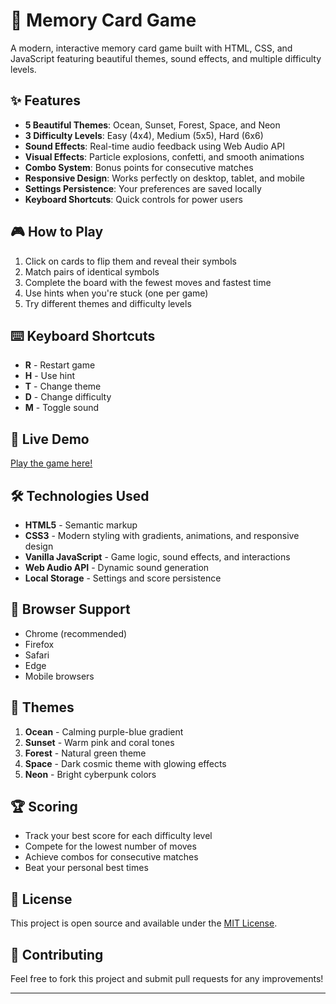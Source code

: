 # 🧠 Memory Card Game

A modern, interactive memory card game built with HTML, CSS, and JavaScript featuring beautiful themes, sound effects, and multiple difficulty levels.

## ✨ Features

- **5 Beautiful Themes**: Ocean, Sunset, Forest, Space, and Neon
- **3 Difficulty Levels**: Easy (4x4), Medium (5x5), Hard (6x6)
- **Sound Effects**: Real-time audio feedback using Web Audio API
- **Visual Effects**: Particle explosions, confetti, and smooth animations
- **Combo System**: Bonus points for consecutive matches
- **Responsive Design**: Works perfectly on desktop, tablet, and mobile
- **Settings Persistence**: Your preferences are saved locally
- **Keyboard Shortcuts**: Quick controls for power users

## 🎮 How to Play

1. Click on cards to flip them and reveal their symbols
2. Match pairs of identical symbols
3. Complete the board with the fewest moves and fastest time
4. Use hints when you're stuck (one per game)
5. Try different themes and difficulty levels

## ⌨️ Keyboard Shortcuts

- **R** - Restart game
- **H** - Use hint
- **T** - Change theme
- **D** - Change difficulty
- **M** - Toggle sound

## 🚀 Live Demo

[Play the game here!](https://starlit-cactus-459c51.netlify.app/)

## 🛠️ Technologies Used

- **HTML5** - Semantic markup
- **CSS3** - Modern styling with gradients, animations, and responsive design
- **Vanilla JavaScript** - Game logic, sound effects, and interactions
- **Web Audio API** - Dynamic sound generation
- **Local Storage** - Settings and score persistence

## 📱 Browser Support

- Chrome (recommended)
- Firefox
- Safari
- Edge
- Mobile browsers

## 🎨 Themes

1. **Ocean** - Calming purple-blue gradient
2. **Sunset** - Warm pink and coral tones
3. **Forest** - Natural green theme
4. **Space** - Dark cosmic theme with glowing effects
5. **Neon** - Bright cyberpunk colors

## 🏆 Scoring

- Track your best score for each difficulty level
- Compete for the lowest number of moves
- Achieve combos for consecutive matches
- Beat your personal best times

## 📄 License

This project is open source and available under the [MIT License](LICENSE).

## 🤝 Contributing

Feel free to fork this project and submit pull requests for any improvements!

---


